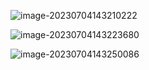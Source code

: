 ![image-20230704143210222](https://cdn.staticaly.com/gh/maohuhao/cloudImage@main/image-20230704143210222.png)



![image-20230704143223680](https://cdn.staticaly.com/gh/maohuhao/cloudImage@main/image-20230704143223680.png)

![image-20230704143250086](https://cdn.staticaly.com/gh/maohuhao/cloudImage@main/image-20230704143250086.png)